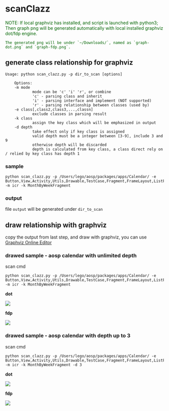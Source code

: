 # scanClazz

<font color=darkgreen>
NOTE:     
    If local graphviz has installed, and script is launched with python3;     
    Then graph png will be generated automatically with local installed graphviz dot/fdp engine.

    The generated png will be under `~/Downloads/`, named as `graph-dot.png` and `graph-fdp.png`.
</font>

## generate class relationship for graphviz

```
Usage: python scan_clazz.py -p dir_to_scan [options]

    Options:
    -m mode
            mode can be 'c' 'i' 'r', or combine
            'c' - parsing class and inherit
            'i' - parsing interface and implement (NOT supported)
            'r' - parsing relationship between classes (used by)
    -e class[,class2,class3,...,classn]
            exclude classes in parsing result
    -k class
            assign the key class which will be emphasized in output
    -d depth
            take effect only if key class is assigned
            valid depth must be a integer between [3-9], include 3 and 9
            otherwise depth will be discarded
            depth is calculated from key class, a class direct rely on / relied by key class has depth 1 
```

### sample

```
python scan_clazz.py -p /Users/lego/aosp/packages/apps/Calendar/ -e Button,View,Activity,Utils,Drawable,TestCase,Fragment,FrameLayout,ListFragment,ListView,ListActivity -m icr -k MonthByWeekFragment
```

### output

file `output` will be generated under `dir_to_scan`

## draw relationship with graphviz

copy the output from last step, and draw with graphviz, you can use [Graphviz Online Editor](https://edotor.net)

### drawed sample - aosp calendar with unlimited depth

scan cmd

```
python scan_clazz.py -p /Users/lego/aosp/packages/apps/Calendar/ -e Button,View,Activity,Utils,Drawable,TestCase,Fragment,FrameLayout,ListFragment,ListView,ListActivity -m icr -k MonthByWeekFragment
```

**dot**

![](http://ww2.sinaimg.cn/large/006tNc79ly1g3kyi2unonj32770u0h96.jpg)

**fdp**

![](http://ww4.sinaimg.cn/large/006tNc79ly1g3kyig69cjj30u00yk7wh.jpg)

### drawed sample - aosp calendar with depth up to 3

scan cmd

```
python scan_clazz.py -p /Users/lego/aosp/packages/apps/Calendar/ -e Button,View,Activity,Utils,Drawable,TestCase,Fragment,FrameLayout,ListFragment,ListView,ListActivity -m icr -k MonthByWeekFragment -d 3
```

**dot**

![](http://ww1.sinaimg.cn/large/006tNc79ly1g3ly7525nyj311z0u0476.jpg)

**fdp**

![](http://ww1.sinaimg.cn/large/006tNc79ly1g3ly7iaikkj31cz0u0qbv.jpg)
